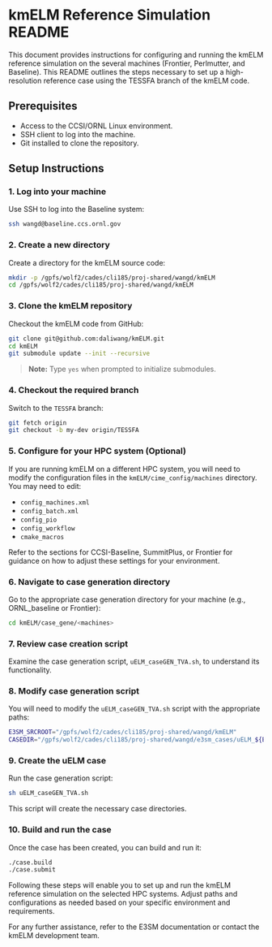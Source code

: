 # kmELM Reference Simulation README

This document provides instructions for configuring and running the kmELM reference simulation on the several machines (Frontier, Perlmutter, and Baseline). This README outlines the steps necessary to set up a high-resolution reference case using the TESSFA branch of the kmELM code.

## Prerequisites

- Access to the CCSI/ORNL Linux environment.
- SSH client to log into the machine.
- Git installed to clone the repository.

## Setup Instructions

### 1. Log into your machine
Use SSH to log into the Baseline system:
```bash
ssh wangd@baseline.ccs.ornl.gov
```

### 2. Create a new directory
Create a directory for the kmELM source code:
```bash
mkdir -p /gpfs/wolf2/cades/cli185/proj-shared/wangd/kmELM
cd /gpfs/wolf2/cades/cli185/proj-shared/wangd/kmELM
```

### 3. Clone the kmELM repository
Checkout the kmELM code from GitHub:
```bash
git clone git@github.com:daliwang/kmELM.git
cd kmELM
git submodule update --init --recursive
```
> **Note:** Type `yes` when prompted to initialize submodules.

### 4. Checkout the required branch
Switch to the `TESSFA` branch:
```bash
git fetch origin
git checkout -b my-dev origin/TESSFA
```

### 5. Configure for your HPC system (Optional)
If you are running kmELM on a different HPC system, you will need to modify the configuration files in the `kmELM/cime_config/machines` directory. You may need to edit:
- `config_machines.xml`
- `config_batch.xml`
- `config_pio`
- `config_workflow`
- `cmake_macros`

Refer to the sections for CCSI-Baseline, SummitPlus, or Frontier for guidance on how to adjust these settings for your environment.

### 6. Navigate to case generation directory
Go to the appropriate case generation directory for your machine (e.g., ORNL_baseline or Frontier):
```bash
cd kmELM/case_gene/<machines>
```

### 7. Review case creation script
Examine the case generation script, `uELM_caseGEN_TVA.sh`, to understand its functionality.

### 8. Modify case generation script
You will need to modify the `uELM_caseGEN_TVA.sh` script with the appropriate paths:
```bash
E3SM_SRCROOT="/gpfs/wolf2/cades/cli185/proj-shared/wangd/kmELM"
CASEDIR="/gpfs/wolf2/cades/cli185/proj-shared/wangd/e3sm_cases/uELM_${EXPID}_I1850uELMCNPRDCTCBC"
```

### 9. Create the uELM case
Run the case generation script:
```bash
sh uELM_caseGEN_TVA.sh
```
This script will create the necessary case directories.

### 10. Build and run the case
Once the case has been created, you can build and run it:
```bash
./case.build
./case.submit
```

Following these steps will enable you to set up and run the kmELM reference simulation on the selected HPC systems. Adjust paths and configurations as needed based on your specific environment and requirements. 

For any further assistance, refer to the E3SM documentation or contact the kmELM development team.
